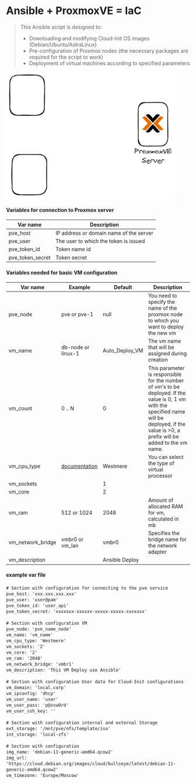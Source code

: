 # Ansible + ProxmoxVE = IaC

>This Ansible script is designed to:
>- Downloading and modifying Cloud-Init OS images (Debian/Ubuntu/AstraLinux)
>- Pre-configuration of Proxmox nodes (the necessary packages are required for the script to work)
>- Deployment of virtual machines according to specified parameters

![pic](./img/.excalidraw.png)

#### Variables for connection to Proxmox server

| Var name         | Description |
| -                | -           |
| pve_host         | IP address or domain name of the server |
| pve_user         | The user to which the token is issued |
| pve_token_id     | Token name id |
| pve_token_secret | Token secret |

#### Variables needed for basic VM configuration

| Var name          | Example       | Default | Description |
| -                 | -             | -       | -           |
| pve_node          | pve or pve-1  | null    | You need to specify the name of the proxmox node to which you want to deploy the new vm |
| vm_name           | db-node or linux-1 | Auto_Deploy_VM | The vm name that will be assigned during creation
| vm_count          | 0 .. N        | 0    | This parameter is responsible for the number of vm's to be deployed. If the value is 0, 1 vm with the specified name will be deployed, if the value is >0, a prefix will be added to the vm name. |
| vm_cpu_type       | [documentation](https://pve.proxmox.com/wiki/Manual:_cpu-models.conf) | Westmere | You can select the type of virtual processor |
| vm_sockets        | | 1 | |
| vm_core           | | 2 | |
| vm_ram            | 512 or 1024 | 2048 | Amount of allocated RAM for vm, calculated in mb |
| vm_network_bridge | vmbr0 or vm_lan | vmbr0 | Specifies the bridge name for the network adapter |
| vm_description    | | Ansible Deploy | |

#### example var file
```
# Section with configuration for connecting to the pve service
pve_host: 'xxx.xxx.xxx.xxx'
pve_user: 'user@pam'
pve_token_id: 'user_api'
pve_token_secret: 'xxxxxxx-xxxxxx-xxxxx-xxxxx-xxxxxxx'

# Section with configuration VM
pve_node: 'pve_name_node'
vm_name: 'vm_name'
vm_cpu_type: 'Westmere'
vm_sockets: '2'
vm_core: '2'
vm_ram: '2048'
vm_network_bridge: 'vmbr1'
vm_description: 'This VM Deploy use Ansible'

# Section with configuration User data for Cloud-Init configurations
vm_domain: 'local.corp'
vm_ipconfig: 'dhcp'
vm_user_name: 'user'
vm_user_pass: 'p@ssw0rd'
vm_user_ssh_key: ''

# Section with configuration internal and external Storage
ext_storage: '/mnt/pve/nfs/template/iso'
int_storage: 'local-zfs'

# Section with configuration
img_name: 'debian-11-generic-amd64.qcow2'
img_url: 'https://cloud.debian.org/images/cloud/bullseye/latest/debian-11-generic-amd64.qcow2'
vm_timezone: 'Europe/Moscow'
```